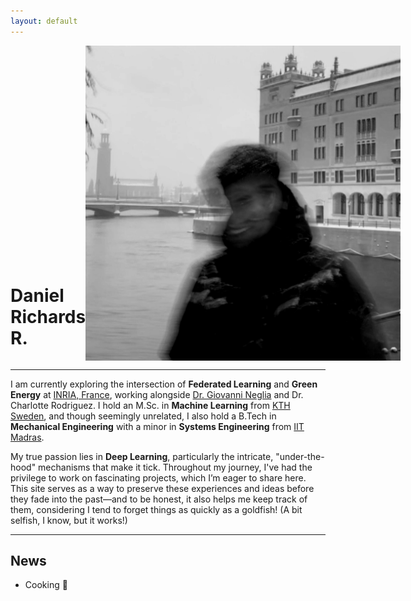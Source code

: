 ```yaml
---
layout: default
---
```

<div style="display: flex; justify-content: space-between; align-items: flex-end; width: 100%;">
  <h1 class="name-heading" >Daniel Richards R.</h1>
  <img src="assets/profile.jpg" alt="profileimg">
</div>

---

I am currently exploring the intersection of <span class="diagonal-highlight">**Federated Learning**</span> and **Green Energy** at [INRIA, France](https://www.inria.fr/fr/centre-inria-universite-cote-azur), working alongside [Dr. Giovanni Neglia](http://www-sop.inria.fr/members/Giovanni.Neglia/) and Dr. Charlotte Rodriguez. I hold an M.Sc. in **Machine Learning** from [KTH Sweden](https://www.kth.se/), and though seemingly unrelated, I also hold a B.Tech in **Mechanical Engineering** with a minor in **Systems Engineering** from [IIT Madras](https://www.iitm.ac.in/).

My true passion lies in **Deep Learning**, particularly the intricate, "under-the-hood" mechanisms that make it tick. Throughout my journey, I've had the privilege to work on fascinating projects, which I’m eager to share here. This site serves as a way to preserve these experiences and ideas before they fade into the past—and to be honest, it also helps me keep track of them, considering I tend to forget things as quickly as a goldfish! (A bit selfish, I know, but it works!)

---

## News

- Cooking 🍳



